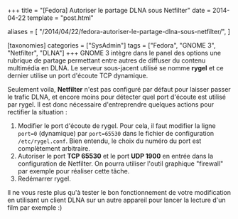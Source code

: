 +++
title = "[Fedora] Autoriser le partage DLNA sous Netfilter"
date = 2014-04-22
template = "post.html"

aliases = [
  "/2014/04/22/fedora-autoriser-le-partage-dlna-sous-netfilter/",
]

[taxonomies]
categories = ["SysAdmin"]
tags = ["Fedora", "GNOME 3", "Netfilter", "DLNA"]
+++
GNOME 3 intègre dans le panel des options une rubrique de partage permettant
entre autres de diffuser du contenu multimédia en DLNA. Le serveur sous-jacent
utilisé se nomme **rygel** et ce dernier utilise un port d'écoute TCP dynamique.

Seulement voila, **Netfilter** n'est pas configuré par défaut pour laisser
passer le trafic DLNA, et encore moins pour détecter quel port d'écoute est
utilisé par rygel. Il est donc nécessaire d'entreprendre quelques actions pour
rectifier la situation :

1. Modifier le port d'écoute de rygel. Pour cela, il faut modifier la ligne
   `port=0` (dynamique) par `port=65530` dans le fichier de configuration
   `/etc/rygel.conf`. Bien entendu, le choix du numéro du port est complètement
   arbitraire.
2. Autoriser le port **TCP 65530** et le port **UDP 1900** en entrée dans la
   configuration de Netfilter. On pourra utiliser l'outil graphique "firewall"
   par exemple pour réaliser cette tâche.
3. Redémarrer rygel.

Il ne vous reste plus qu'à tester le bon fonctionnement de votre modification en
utilisant un client DLNA sur un autre appareil pour lancer la lecture d'un film
par exemple :)
